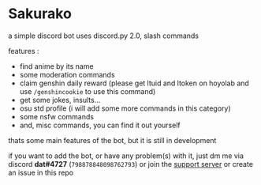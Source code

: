 # Sakurako

a simple discord bot uses discord.py 2.0, slash commands

features :
- find anime by its name
- some moderation commands
- claim genshin daily reward (please get ltuid and ltoken on hoyolab and use `/genshincookie` to use this command)
- get some jokes, insults...
- osu std profile (i will add some more commands in this category)
- some nsfw commands
- and, misc commands, you can find it out yourself

thats some main features of the bot, but it is still in development


if you want to add the bot, or have any problem(s) with it, just dm me via discord **dat#4727** (`798878848098762793`) or join the [support server](https://discord.gg/TP5MN7SZhG) or create an issue in this repo
